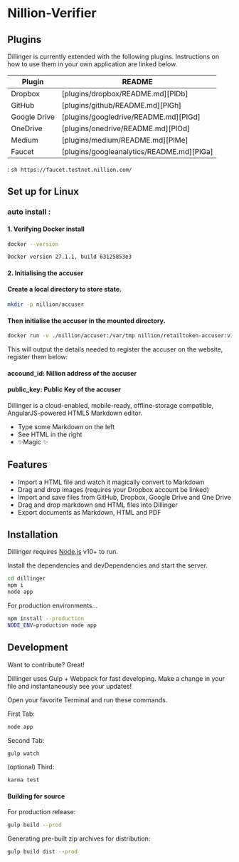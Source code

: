 # Nillion-Verifier

## Plugins

Dillinger is currently extended with the following plugins.
Instructions on how to use them in your own application are linked below.

| Plugin | README |
| ------ | ------ |
| Dropbox | [plugins/dropbox/README.md][PlDb] |
| GitHub | [plugins/github/README.md][PlGh] |
| Google Drive | [plugins/googledrive/README.md][PlGd] |
| OneDrive | [plugins/onedrive/README.md][PlOd] |
| Medium | [plugins/medium/README.md][PlMe] |
| Faucet | [plugins/googleanalytics/README.md][PlGa] |





 : ```sh https://faucet.testnet.nillion.com/ ```




## Set up for Linux



### auto install : 

#### 1. Verifying Docker install
```sh
docker --version
```

```sh
Docker version 27.1.1, build 63125853e3
```




#### 2. Initialising the accuser
 
#### Create a local directory to store state.

```sh
mkdir -p nillion/accuser
```

#### Then initialise the accuser in the mounted directory.
```sh
docker run -v ./nillion/accuser:/var/tmp nillion/retailtoken-accuser:v1.0.0 initialise
```
This will output the details needed to register the accuser on the website, register them below:

#### accound_id: Nillion address of the accuser
#### public_key: Public Key of the accuser

















Dillinger is a cloud-enabled, mobile-ready, offline-storage compatible,
AngularJS-powered HTML5 Markdown editor.

- Type some Markdown on the left
- See HTML in the right
- ✨Magic ✨

## Features

- Import a HTML file and watch it magically convert to Markdown
- Drag and drop images (requires your Dropbox account be linked)
- Import and save files from GitHub, Dropbox, Google Drive and One Drive
- Drag and drop markdown and HTML files into Dillinger
- Export documents as Markdown, HTML and PDF



## Installation

Dillinger requires [Node.js](https://nodejs.org/) v10+ to run.

Install the dependencies and devDependencies and start the server.

```sh
cd dillinger
npm i
node app
```

For production environments...

```sh
npm install --production
NODE_ENV=production node app
```



## Development

Want to contribute? Great!

Dillinger uses Gulp + Webpack for fast developing.
Make a change in your file and instantaneously see your updates!

Open your favorite Terminal and run these commands.

First Tab:

```sh
node app
```

Second Tab:

```sh
gulp watch
```

(optional) Third:

```sh
karma test
```

#### Building for source

For production release:

```sh
gulp build --prod
```

Generating pre-built zip archives for distribution:

```sh
gulp build dist --prod
```



